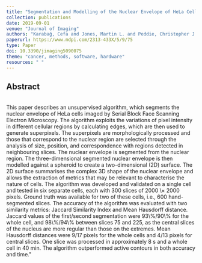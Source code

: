 ```yaml
---
title: "Segmentation and Modelling of the Nuclear Envelope of HeLa Cells Imaged with Serial Block Face Scanning Electron Microscopy"
collection: publications
date: 2019-09-01
venue: "Journal of Imaging"
authors: "Karabağ, Cefa and Jones, Martin L. and Peddie, Christopher J. and Weston, Anne E. and Collinson, Lucy M. and Reyes-Aldasoro, Constantino Carlos"
paperurl: https://www.mdpi.com/2313-433X/5/9/75
type: Paper
doi: 10.3390/jimaging5090075
theme: "cancer, methods, software, hardware"
resources: " "
---
```

<h2> Abstract </h2>   <br>  This paper describes an unsupervised algorithm, which segments the nuclear envelope of HeLa cells imaged by Serial Block Face Scanning Electron Microscopy. The algorithm exploits the variations of pixel intensity in different cellular regions by calculating edges, which are then used to generate superpixels. The superpixels are morphologically processed and those that correspond to the nuclear region are selected through the analysis of size, position, and correspondence with regions detected in neighbouring slices. The nuclear envelope is segmented from the nuclear region. The three-dimensional segmented nuclear envelope is then modelled against a spheroid to create a two-dimensional (2D) surface. The 2D surface summarises the complex 3D shape of the nuclear envelope and allows the extraction of metrics that may be relevant to characterise the nature of cells. The algorithm was developed and validated on a single cell and tested in six separate cells, each with 300 slices of 2000 \&times; 2000 pixels. Ground truth was available for two of these cells, i.e., 600 hand-segmented slices. The accuracy of the algorithm was evaluated with two similarity metrics: Jaccard Similarity Index and Mean Hausdorff distance. Jaccard values of the first/second segmentation were 93\%/90\% for the whole cell, and 98\%/94\% between slices 75 and 225, as the central slices of the nucleus are more regular than those on the extremes. Mean Hausdorff distances were 9/17 pixels for the whole cells and 4/13 pixels for central slices. One slice was processed in approximately 8 s and a whole cell in 40 min. The algorithm outperformed active contours in both accuracy and time."

